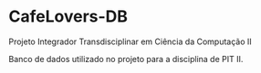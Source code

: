 # CafeLovers-DB
Projeto Integrador Transdisciplinar em Ciência da Computação II

Banco de dados utilizado no projeto para a disciplina de PIT II.
